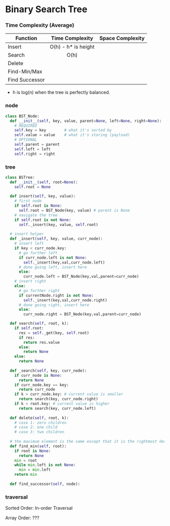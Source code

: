# Binary Search Tree

### Time Complexity (Average)

| Function      | Time Complexity    | Space Complexity |
| ------------- |:------------------:|:----------------:|
| Insert        | O(h) - h* is height|                  |
| Search        | O(h)               |                  |
| Delete        |                    |                  |
| Find-Min/Max  |                    |                  |
| Find Successor|                    |                  |

* h is log(n) when the tree is perfectly balanced.


### node
```python
class BST_Node:
  def __init__(self, key, value, parent=None, left=None, right=None):
    # REQUIRED
    self.key = key        # what it's sorted by
    self.value = value    # what it's storing (payload)
    # OPTIONAL
    self.parent = parent
    self.left = left
    self.right = right
```

### tree

```python
class BSTree:
  def __init__(self, root=None):
    self.root = None
  
  def insert(self, key, value):
    # first node
    if self.root is None:
      self.root = BST_Node(key, value) # parent is None
    # navigate the tree
    if self.root is not None:
      self._insert(key, value, self.root)
  
  # insert helper
  def _insert(self, key, value, curr_node):
    # insert left
    if key < curr_node.key:
      # go further left
      if curr_node.left is not None:
        self._insert(key,val,curr_node.left)
      # done going left, insert here
      else:
        curr_node.left = BST_Node(key,val,parent=curr_node)
    # insert right
    else:
      # go further right
      if currentNode.right is not None:
        self._insert(key,val,curr_node.right)
      # done going right, insert here
      else:
        curr_node.right = BST_Node(key,val,parent=curr_node)

  def search(self, root, k):
    if self.root:
      res = self._get(key, self.root)
      if res:
        return res.value
      else:
        return None
    else:
      return None
  
  def _search(self, key, curr_node):
    if curr_node is None:
      return None
    if curr_node.key == key:
      return curr_node
    if k > curr_node.key: # current value is smaller
      return search(key, curr_node.right)
    if k < root.key: # current value is higher
      return search(key, curr_node.left)
  
  def delete(self, root, k):
    # case 1: zero children
    # case 2: one child
    # case 3: two children
    
  # the maximum element is the same except that it is the rightmost descendent of the root
  def find_min(self, root):
    if root is None:
      return None
    min = root
    while min.left is not None:
      min = min.left
    return min
  
  def find_successor(self, node):
```

### traversal

Sorted Order: In-order Traversal

Array Order: ???
